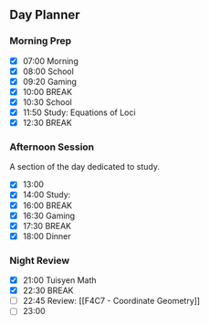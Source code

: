 ## Day Planner
### Morning Prep

- [x] 07:00 Morning
- [x] 08:00 School
- [x] 09:20 Gaming
- [x] 10:00 BREAK
- [x] 10:30 School
- [x] 11:50 Study: Equations of Loci
- [x] 12:30 BREAK

### Afternoon Session

A section of the day dedicated to study.

- [x] 13:00
- [x] 14:00 Study:
- [x] 16:00 BREAK
- [x] 16:30 Gaming
- [x] 17:30 BREAK
- [x] 18:00 Dinner

### Night Review

- [x] 21:00 Tuisyen Math
- [x] 22:30 BREAK
- [ ] 22:45 Review: [[F4C7 - Coordinate Geometry]]
- [ ] 23:00 